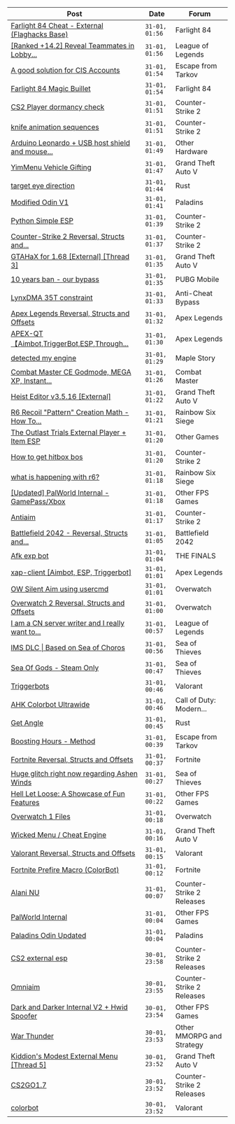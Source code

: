 |Post|Date|Forum|
|----|----|-----|
|[Farlight 84 Cheat - External (Flaghacks Base)](https://www.unknowncheats.me/forum/farlight-84-a/611333-farlight-84-cheat-external-flaghacks-base.html)|`31-01, 01:56`|Farlight 84|
|[\[Ranked +14.2\] Reveal Teammates in Lobby...](https://www.unknowncheats.me/forum/league-of-legends/523020-ranked-14-2-reveal-teammates-lobby-updated.html)|`31-01, 01:56`|League of Legends|
|[A good solution for CIS Accounts](https://www.unknowncheats.me/forum/escape-from-tarkov/617145-solution-cis-accounts.html)|`31-01, 01:54`|Escape from Tarkov|
|[Farlight 84 Magic Buillet](https://www.unknowncheats.me/forum/farlight-84-a/619162-farlight-84-magic-buillet.html)|`31-01, 01:54`|Farlight 84|
|[CS2 Player dormancy check](https://www.unknowncheats.me/forum/counter-strike-2-a/621599-cs2-player-dormancy-check.html)|`31-01, 01:51`|Counter-Strike 2|
|[knife animation sequences](https://www.unknowncheats.me/forum/counter-strike-2-a/606544-knife-animation-sequences.html)|`31-01, 01:51`|Counter-Strike 2|
|[Arduino Leonardo + USB host shield and mouse...](https://www.unknowncheats.me/forum/other-hardware/621597-arduino-leonardo-usb-host-shield-mouse-buttons.html)|`31-01, 01:49`|Other Hardware|
|[YimMenu Vehicle Gifting](https://www.unknowncheats.me/forum/grand-theft-auto-v/620962-yimmenu-vehicle-gifting.html)|`31-01, 01:47`|Grand Theft Auto V|
|[target eye direction](https://www.unknowncheats.me/forum/rust/620869-target-eye-direction.html)|`31-01, 01:44`|Rust|
|[Modified Odin V1](https://www.unknowncheats.me/forum/paladins/585919-modified-odin-v1.html)|`31-01, 01:41`|Paladins|
|[Python Simple ESP](https://www.unknowncheats.me/forum/counter-strike-2-a/621581-python-simple-esp.html)|`31-01, 01:39`|Counter-Strike 2|
|[Counter-Strike 2 Reversal, Structs and...](https://www.unknowncheats.me/forum/counter-strike-2-a/576077-counter-strike-2-reversal-structs-offsets.html)|`31-01, 01:37`|Counter-Strike 2|
|[GTAHaX for 1.68 \[External\] \[Thread 3\]](https://www.unknowncheats.me/forum/grand-theft-auto-v/461672-gtahax-1-68-external-thread-3-a.html)|`31-01, 01:35`|Grand Theft Auto V|
|[10 years ban - our bypass](https://www.unknowncheats.me/forum/pubg-mobile/620517-10-ban-bypass.html)|`31-01, 01:35`|PUBG Mobile|
|[LynxDMA 35T constraint](https://www.unknowncheats.me/forum/anti-cheat-bypass/621366-lynxdma-35t-constraint.html)|`31-01, 01:33`|Anti-Cheat Bypass|
|[Apex Legends Reversal, Structs and Offsets](https://www.unknowncheats.me/forum/apex-legends/319804-apex-legends-reversal-structs-offsets.html)|`31-01, 01:32`|Apex Legends|
|[APEX-QT【Aimbot,TriggerBot,ESP,Through...](https://www.unknowncheats.me/forum/apex-legends/610936-apex-qt-aimbot-triggerbot-esp-assistance-dma.html)|`31-01, 01:30`|Apex Legends|
|[detected my engine](https://www.unknowncheats.me/forum/maple-story/621041-detected-engine.html)|`31-01, 01:29`|Maple Story|
|[Combat Master CE Godmode, MEGA XP, Instant...](https://www.unknowncheats.me/forum/combat-master/583715-combat-master-ce-godmode-mega-xp-instant-weapon-player-max-level-attachment-mod.html)|`31-01, 01:26`|Combat Master|
|[Heist Editor v3.5.16 \[External\]](https://www.unknowncheats.me/forum/grand-theft-auto-v/451205-heist-editor-v3-5-16-external.html)|`31-01, 01:22`|Grand Theft Auto V|
|[R6 Recoil "Pattern" Creation Math - How To...](https://www.unknowncheats.me/forum/rainbow-six-siege/616076-r6-recoil-pattern-creation-math-anti-recoil.html)|`31-01, 01:21`|Rainbow Six Siege|
|[The Outlast Trials External Player + Item ESP](https://www.unknowncheats.me/forum/other-games/588324-outlast-trials-external-player-item-esp.html)|`31-01, 01:20`|Other Games|
|[How to get hitbox bos](https://www.unknowncheats.me/forum/counter-strike-2-a/621594-hitbox-bos.html)|`31-01, 01:20`|Counter-Strike 2|
|[what is happening with r6?](https://www.unknowncheats.me/forum/rainbow-six-siege/620440-happening-r6.html)|`31-01, 01:18`|Rainbow Six Siege|
|[\[Updated\] PalWorld Internal - GamePass/Xbox](https://www.unknowncheats.me/forum/other-fps-games/620772-updated-palworld-internal-gamepass-xbox.html)|`31-01, 01:18`|Other FPS Games|
|[Antiaim](https://www.unknowncheats.me/forum/counter-strike-2-a/621593-antiaim.html)|`31-01, 01:17`|Counter-Strike 2|
|[Battlefield 2042 - Reversal, Structs and...](https://www.unknowncheats.me/forum/battlefield-2042-a/467604-battlefield-2042-reversal-structs-offsets.html)|`31-01, 01:05`|Battlefield 2042|
|[Afk exp bot](https://www.unknowncheats.me/forum/the-finals/620413-afk-exp-bot.html)|`31-01, 01:04`|THE FINALS|
|[xap-client \[Aimbot, ESP, Triggerbot\]](https://www.unknowncheats.me/forum/apex-legends/606842-xap-client-aimbot-esp-triggerbot.html)|`31-01, 01:01`|Apex Legends|
|[OW Silent Aim using usercmd](https://www.unknowncheats.me/forum/overwatch/621395-ow-silent-aim-using-usercmd.html)|`31-01, 01:01`|Overwatch|
|[Overwatch 2 Reversal, Structs and Offsets](https://www.unknowncheats.me/forum/overwatch/516727-overwatch-2-reversal-structs-offsets.html)|`31-01, 01:00`|Overwatch|
|[I am a CN server writer and I really want to...](https://www.unknowncheats.me/forum/league-of-legends/618311-am-cn-server-writer-vanguard.html)|`31-01, 00:57`|League of Legends|
|[IMS DLC \| Based on Sea of Choros](https://www.unknowncheats.me/forum/sea-of-thieves/620837-ims-dlc-based-sea-choros.html)|`31-01, 00:56`|Sea of Thieves|
|[Sea Of Gods - Steam Only](https://www.unknowncheats.me/forum/sea-of-thieves/614719-sea-gods-steam.html)|`31-01, 00:47`|Sea of Thieves|
|[Triggerbots](https://www.unknowncheats.me/forum/valorant/621590-triggerbots.html)|`31-01, 00:46`|Valorant|
|[AHK Colorbot Ultrawide](https://www.unknowncheats.me/forum/call-of-duty-modern-warfare-iii/619498-ahk-colorbot-ultrawide.html)|`31-01, 00:46`|Call of Duty: Modern...|
|[Get Angle](https://www.unknowncheats.me/forum/rust/621588-angle.html)|`31-01, 00:45`|Rust|
|[Boosting Hours - Method](https://www.unknowncheats.me/forum/escape-from-tarkov/620462-boosting-hours-method.html)|`31-01, 00:39`|Escape from Tarkov|
|[Fortnite Reversal, Structs and Offsets](https://www.unknowncheats.me/forum/fortnite/235061-fortnite-reversal-structs-offsets.html)|`31-01, 00:37`|Fortnite|
|[Huge glitch right now regarding Ashen Winds](https://www.unknowncheats.me/forum/sea-of-thieves/621517-huge-glitch-regarding-ashen-winds.html)|`31-01, 00:27`|Sea of Thieves|
|[Hell Let Loose: A Showcase of Fun Features](https://www.unknowncheats.me/forum/other-fps-games/621587-hell-loose-showcase-fun-features.html)|`31-01, 00:22`|Other FPS Games|
|[Overwatch 1 Files](https://www.unknowncheats.me/forum/overwatch/620706-overwatch-1-files.html)|`31-01, 00:18`|Overwatch|
|[Wicked Menu / Cheat Engine](https://www.unknowncheats.me/forum/grand-theft-auto-v/487033-wicked-menu-cheat-engine.html)|`31-01, 00:16`|Grand Theft Auto V|
|[Valorant Reversal, Structs and Offsets](https://www.unknowncheats.me/forum/valorant/385792-valorant-reversal-structs-offsets.html)|`31-01, 00:15`|Valorant|
|[Fortnite Prefire Macro (ColorBot)](https://www.unknowncheats.me/forum/fortnite/618577-fortnite-prefire-macro-colorbot.html)|`31-01, 00:12`|Fortnite|
|[Alani NU](https://www.unknowncheats.me/forum/counter-strike-2-releases/620010-alani-nu.html)|`31-01, 00:07`|Counter-Strike 2 Releases|
|[PalWorld Internal](https://www.unknowncheats.me/forum/other-fps-games/620394-palworld-internal.html)|`31-01, 00:04`|Other FPS Games|
|[Paladins Odin Updated](https://www.unknowncheats.me/forum/paladins/515266-paladins-odin-updated.html)|`31-01, 00:04`|Paladins|
|[CS2 external esp](https://www.unknowncheats.me/forum/counter-strike-2-releases/600259-cs2-external-esp.html)|`30-01, 23:58`|Counter-Strike 2 Releases|
|[Omniaim](https://www.unknowncheats.me/forum/counter-strike-2-releases/621358-omniaim.html)|`30-01, 23:55`|Counter-Strike 2 Releases|
|[Dark and Darker Internal V2 + Hwid Spoofer](https://www.unknowncheats.me/forum/other-fps-games/618587-dark-darker-internal-v2-hwid-spoofer.html)|`30-01, 23:54`|Other FPS Games|
|[War Thunder](https://www.unknowncheats.me/forum/other-mmorpg-and-strategy/85949-war-thunder.html)|`30-01, 23:53`|Other MMORPG and Strategy|
|[Kiddion's Modest External Menu \[Thread 5\]](https://www.unknowncheats.me/forum/grand-theft-auto-v/576854-kiddions-modest-external-menu-thread-5-a.html)|`30-01, 23:52`|Grand Theft Auto V|
|[CS2GO1.7](https://www.unknowncheats.me/forum/counter-strike-2-releases/620578-cs2go1-7-a.html)|`30-01, 23:52`|Counter-Strike 2 Releases|
|[colorbot](https://www.unknowncheats.me/forum/valorant/621565-colorbot.html)|`30-01, 23:52`|Valorant|
